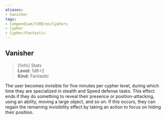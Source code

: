 ```yaml
---
aliases:
- Vanisher
tags:
- Compendium/CSRD/en/Cyphers
- Cypher
- Cypher/Fantastic
---
```


  
## Vanisher  
>[!info] Stats  
> **Level:** 1d6+2  
> **Kind:** Fantastic
  
The user becomes invisible for five minutes per cypher level, during which time they are specialized in stealth and Speed defense tasks. This effect ends if they do something to reveal their presence or position-attacking, using an ability, moving a large object, and so on. If this occurs, they can regain the remaining invisibility effect by taking an action to focus on hiding their position.